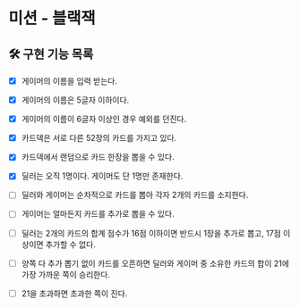 # 미션 - 블랙잭

## 🛠 구현 기능 목록

 * [x] 게이머의 이름을 입력 받는다.
 * [x] 게이머의 이름은 5글자 이하이다.
 * [x] 게이머의 이름이 6글자 이상인 경우 예외를 던진다.


 * [x] 카드덱은 서로 다른 52장의 카드를 가지고 있다.
 * [x] 카드덱에서 랜덤으로 카드 한장을 뽑을 수 있다.


 * [x] 딜러는 오직 1명이다. 게이머도 단 1명만 존재한다.
 * [ ] 딜러와 게이머는 순차적으로 카드를 뽑아 각자 2개의 카드를 소지한다.


 * [ ] 게이머는 얼마든지 카드를 추가로 뽑을 수 있다.
 * [ ] 딜러는 2개의 카드의 합계 점수가 16점 이하이면 반드시 1장을 추가로 뽑고, 17점 이상이면 추가할 수 없다.
 * [ ] 양쪽 다 추가 뽑기 없이 카드를 오픈하면 딜러와 게이머 중 소유한 카드의 합이 21에 가장 가까운 쪽이 승리한다.
 * [ ] 21을 초과하면 초과한 쪽이 진다.